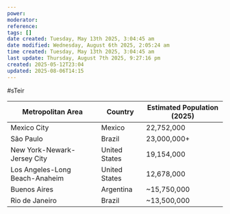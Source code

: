 ```yaml
---
power: 
moderator: 
reference: 
tags: []
date created: Tuesday, May 13th 2025, 3:04:45 am
date modified: Wednesday, August 6th 2025, 2:05:24 am
time created: Tuesday, May 13th 2025, 3:04:45 am
last update: Thursday, August 7th 2025, 9:27:16 pm
created: 2025-05-12T23:04
updated: 2025-08-06T14:15
---
```

#sTeir 

| Metropolitan Area              | Country       | Estimated Population (2025) |
| ------------------------------ | ------------- | --------------------------- |
| Mexico City                    | Mexico        | 22,752,000                  |
| São Paulo                      | Brazil        | 23,000,000+                 |
| New York-Newark-Jersey City    | United States | 19,154,000                  |
| Los Angeles-Long Beach-Anaheim | United States | 12,678,000                  |
| Buenos Aires                   | Argentina     | ~15,750,000                 |
| Rio de Janeiro                 | Brazil        | ~13,500,000                 |
